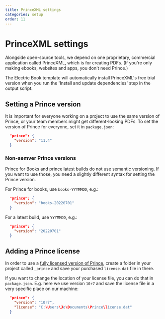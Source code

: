 ```yaml
---
title: PrinceXML settings
categories: setup
order: 11
---
```


# PrinceXML settings

Alongside open-source tools, we depend on one proprietary, commercial application called PrinceXML, which is for creating PDFs. (If you're only making ebooks, websites and apps, you don't need Prince.)

The Electric Book template will automatically install PrinceXML's free trial version when you run the 'Install and update dependencies' step in the output script.


## Setting a Prince version

It is important for everyone working on a project to use the same version of Prince, or your team members might get different-looking PDFs. To set the version of Prince for everyone, set it in `package.json`:

```json
  "prince": {
    "version": "11.4"
  }
```

### Non-semver Prince versions

Prince for Books and prince latest builds do not use semantic versioning. If you want to use those, you need a slightly different syntax for setting the Prince version.

For Prince for books, use `books-YYYMMDD`, e.g.:

```json
  "prince": {
    "version": "books-20220701"
  }
```

For a latest build, use `YYYMMDD`, e.g.:

```json
  "prince": {
    "version": "20220701"
  }
```

## Adding a Prince license

In order to use a [fully licensed version of Prince](https://www.princexml.com/purchase/), create a folder in your project called `_prince` and save your purchased `license.dat` file in there.

If you want to change the location of your license file, you can do that in `package.json`. E.g. here we use version `10r7` and save the license file in a very specific place on our machine:

```json
  "prince": {
    "version": "10r7",
    "license": "C:\Users\Jo\Documents\Prince\license.dat"
  }
```
